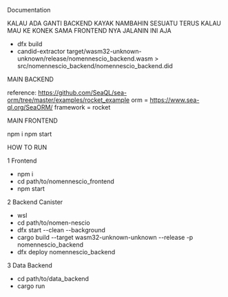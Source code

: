 Documentation

KALAU ADA GANTI BACKEND KAYAK NAMBAHIN SESUATU TERUS KALAU MAU KE KONEK SAMA FRONTEND NYA JALANIN INI AJA

- dfx build
- candid-extractor target/wasm32-unknown-unknown/release/nomennescio_backend.wasm > src/nomennescio_backend/nomennescio_backend.did

MAIN BACKEND

reference: https://github.com/SeaQL/sea-orm/tree/master/examples/rocket_example
orm = https://www.sea-ql.org/SeaORM/
framework = rocket

MAIN FRONTEND

npm i
npm start

HOW TO RUN

1 Frontend

- npm i
- cd path/to/nomennescio_frontend
- npm start

2 Backend Canister

- wsl
- cd path/to/nomen-nescio
- dfx start --clean --background
- cargo build --target wasm32-unknown-unknown --release -p nomennescio_backend
- dfx deploy nomennescio_backend

3 Data Backend

- cd path/to/data_backend
- cargo run

